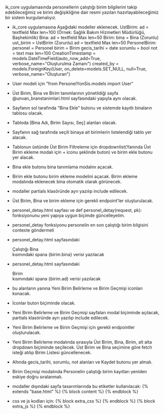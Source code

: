 ik_core uygulamasında personellerin çalıştığı birim bilgilerini takip edebileceğimiz ve birim değişikliğine dair resmi yazıları hazırlayabileceğimiz bir sistem kurgulamalıyız.

- ik_core uygulamasına Aşağıdaki modeller eklenecek.
UstBirim:
ad = textfield Max len=100 (Örnek: Sağlık Bakım Hizmetleri Müdürlüğü, Başhekimlik)
Bina:
ad = textfield Max len=50
Birim: 
bina = Bina (Zorunlu)
ust_birim = UstBirim (Zorunlu)
ad = textfield Max len=50
PersonelBirim:
personel = Personel
birim = Birim
gecis_tarihi = date
sorumlu = bool
not = text max len=100
CreationTimestamp = models.DateTimeField(auto_now_add=True, verbose_name="Oluşturulma Zamanı")
created_by = models.ForeignKey(User, on_delete=models.SET_NULL, null=True, verbose_name="Oluşturan")
- User modeli için "from PersonelYonSis.models import User"

- Üst Birim, Bina ve Birim tanımlarının yönetildiği sayfa @unvan_branstanimlari.html sayfasındaki yapıyla aynı olacak.
- Sayfanın sol tarafında "Bina Ekle" butonu ve sistemde kayıtlı binaların tablosu olacak.
- Tabloda [Bina Adı, Birim Sayısı, Seç] alanları olacak.
- Sayfanın sağ tarafında seçili binaya ait birimlerin listelendiği tablo yer alacak. 
- Tablonun üstünde Üst Birim Filtreleme için dropdownlist(Yanında Üst Birim ekleme modalı için + iconu şeklinde buton) ve birim ekle butonu yer alacak.
- Bina ekle butonu bina tanımlama modalını açacak. 
- Birim ekle butonu birim ekleme modelini açacak. Birim ekleme modalında eklenecek bina otomatik olarak görünecek.
- modaller partials klasöründe ayrı yazılıp include edilecek.
- Üst Birim, Bina ve birim ekleme için gerekli endpoint'ler oluşturulacak.

- personel_detay.html sayfası ve def personel_detay(request, pk): fonksiyonunu yeni yapıya uygun biçimde güncelleyelim.
- personel_detay fonksiyonu personelin en son çalıştığı birim bilgisini contexte göndermeli
- personel_detay.html sayfasındaki <div class="info-label">Çalıştığı Bina</div> kısmındaki spana {birim.bina} verisi yazılacak
- personel_detay.html sayfasındaki <div class="info-label">Birim</div> kısmındaki spana {birim.ad} verisi yazılacak
- bu alanların yanına Yeni Birim Belirleme ve Birim Geçmişi iconları konacak.
- İconlar buton biçiminde olacak.
- Yeni Birim Belirleme ve Birim Geçmişi sayfaları modal biçiminde açılacak, partials klasöründe ayrı yazılıp include edilecek.
- Yeni Birim Belirleme ve Birim Geçmişi için gerekli endpointler oluşturulacak.
- Yeni Birim Belirleme modalında sırasıyla Üst Birim, Bina, Birim, alt alta dropdown biçiminde seçilecek. Üst Birim ve Bina seçimine göre fetch isteği atılıp Birim Listesi güncellenecek.
- Altında gecis_tarihi, sorumlu, not alanları ve Kaydet butonu yer almalı.
- Birim Geçmişi modalında Personelin çalıştığı birim kayıtları yeniden eskiye doğru sıralanmalı.

- modaller dışındaki sayfa tasarımlarında bu etiketler kullanılacak:
{% extends "base.html" %}
{% block content %}
{% endblock %}
- css ve js kodları için:
{% block extra_css %}
{% endblock %}
{% block extra_js %}
{% endblock %}